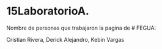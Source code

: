 # 15LaboratorioA.
Nombre de personas que trabajaron la pagina de # FEGUA:

Cristian Rivera, Derick Alejandro, Kebin Vargas
